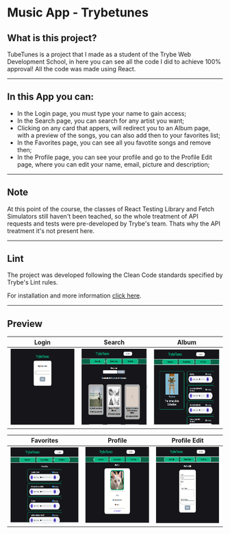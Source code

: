 # Music App - Trybetunes

## What is this project?
TubeTunes is a project that I made as a student of the Trybe Web Development School, in here you can see all the code I did to achieve 100% approval!
All the code was made using React.

---

## In this App you can:
  -  In the Login page, you must type your name to gain access;
  -  In the Search page, you can search for any artist you want;
  -  Clicking on any card that appers, will redirect you to an Album page, with a preview of the songs, you can also add then to your favorites list;
  -  In the Favorites page, you can see all you favotite songs and remove then;
  -  In the Profile page, you can see your profile and go to the Profile Edit page, where you can edit your name, email, picture and description;

---

## Note
At this point of the course, the classes of React Testing Library and Fetch Simulators still haven't been teached, so the whole treatment of API requests and tests were pre-developed by Trybe's team.
Thats why the API treatment it's not present here.

---

## Lint
The project was developed following the Clean Code standards specified by Trybe's Lint rules.

For installation and more information [click here](https://github.com/betrybe/eslint-config-trybe).

---

## Preview
| Login | Search | Album |
| --- | --- | --- |
| <img src="./images/01-login.png" width="300" height="180"> | <img src="./images/02-pesquisa.png" width="300" height="180"> | <img src="./images/03-album.png" width="300" height="180"> |

| Favorites | Profile | Profile Edit |
| --- | --- | --- |
| <img src="./images/04-musicas-fav.png" width="300" height="180"> | <img src="./images/06-perfil.png" width="300" height="180"> | <img src="./images/05-editar-perfil.png" width="300" height="180"> |
